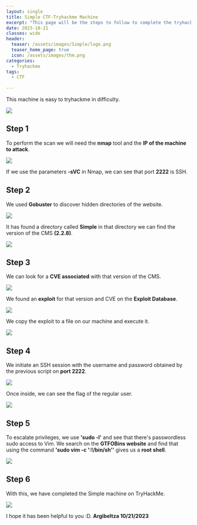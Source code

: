 ```yaml
---
layout: single
title: Simple CTF-Tryhackme Machine
excerpt: "This page will be the steps to follow to complete the tryhackme Simple CTF machine."
date: 2023-10-21
classes: wide
header:
  teaser: /assets/images/Simple/logo.png 
  teaser_home_page: true
  icon: /assets/images/thm.png
categories:
  - Tryhackme
tags:
  - CTF
  
---
```


This machine is easy to tryhackme in difficulty.

![](/assets/images/Simple/logo2.PNG)

## Step 1

To perform the scan we will need the **nmap** tool and the **IP of the machine to attack**.

![](/assets/images/Simple/S-1.PNG) 

If we use the parameters **-sVC** in Nmap, we can see that port **2222** is SSH.

## Step 2

We used **Gobuster** to discover hidden directories of the website.

![](/assets/images/Simple/S-2.PNG) 

It has found a directory called **Simple** in that directory we can find the version of the CMS **(2.2.8)**.

![](/assets/images/Simple/S-3.PNG) 

## Step 3

We can look for a **CVE associated** with that version of the CMS.

![](/assets/images/Simple/S-3.2.PNG) 

We found an **exploit** for that version and CVE on the **Exploit Database**.

![](/assets/images/Simple/S-4.PNG) 

We copy the exploit to a file on our machine and execute it.

![](/assets/images/Simple/S-4.2.PNG) 

## Step 4

We initiate an SSH session with the username and password obtained by the previous script on **port 2222**.

![](/assets/images/Simple/S-5.PNG) 

Once inside, we can see the flag of the regular user.

![](/assets/images/Simple/S-5.1.PNG) 

## Step 5

To escalate privileges, we use **'sudo -l'** and see that there's passwordless sudo access to Vim. We search on the **GTFOBins website** and find that using the command **'sudo vim -c ':!/bin/sh''** gives us a **root shell**.

![](/assets/images/Simple/S-6.PNG) 

## Step 6

With this, we have completed the Simple machine on TryHackMe.

![](/assets/images/Simple/S-7.PNG) 

I hope it has been helpful to you :D. **Argibeltza 10/21/2023**
